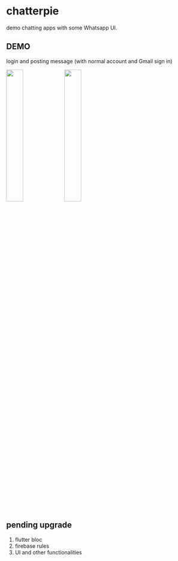 # chatterpie

demo chatting apps with some Whatsapp UI.

## DEMO

login and posting message (with normal account and Gmail sign in)

<img src="https://res.cloudinary.com/dvmad09wh/image/upload/v1582741428/chill1_js18ak.gif" width="30%" height="30%" > <img src="https://res.cloudinary.com/dvmad09wh/image/upload/v1582743063/chill2_pqu9eq.gif" width="30%" height="30%" >  


## pending upgrade

1. flutter bloc
2. firebase rules
3. UI and other functionalities
